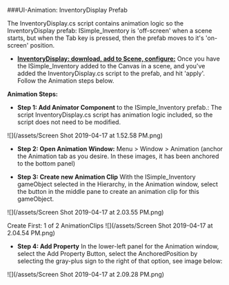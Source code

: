 ###UI-Animation:  InventoryDisplay Prefab

The InventoryDisplay.cs script contains animation logic so the InventoryDisplay prefab: ISimple_Inventory is 'off-screen' when a scene starts, but when the Tab key is pressed, then the prefab moves to it's 'on-screen' position.  

- **[InventoryDisplay: download, add to Scene, configure:](/project-2-dictionaries-to-store-data/inventory-scriptableobject/inventory-display-slot.md)** Once you have the ISimple_Inventory added to the Canvas in a scene, and you've added the InventoryDisplay.cs script to the prefab, and hit 'apply'.  Follow the Animation steps below. 

**Animation Steps:**

 - **Step 1: Add Animator Component** to the ISimple_Inventory prefab.: The script InventoryDisplay.cs script has animation logic included, so the script does not need to be modified.
 
 ![](/assets/Screen Shot 2019-04-17 at 1.52.58 PM.png)
 
 - **Step 2: Open Animation Window:** Menu > Window > Animation (anchor the Animation tab as you desire. In these images, it has been anchored to the bottom panel)
 
 - **Step 3: Create new Animation Clip** With the ISimple_Inventory gameObject selected in the Hierarchy, in the Animation window, select the button in the middle pane to create an animation clip for this gameObject.
 
 ![](/assets/Screen Shot 2019-04-17 at 2.03.55 PM.png)
 
 Create First: 1 of 2 AnimationClips
 ![](/assets/Screen Shot 2019-04-17 at 2.04.54 PM.png)
 
 
 
 - **Step 4: Add Property** In the lower-left panel for the Animation window, select the Add Property Button, select the AnchoredPosition by selecting the gray-plus sign to the right of that option, see image below:
 
 ![](/assets/Screen Shot 2019-04-17 at 2.09.28 PM.png)
 
 